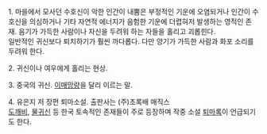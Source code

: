 1\. 마을에서 모사던 수호신이 악한 인간이 내뿜은 부정적인 기운에 오염되거나 인간이 수호신을 의심하거나 기타 자연적 에너지가 음험한 기운에
더렵혀저 발생하는 영적인 존재. 음기가 가득한 사람이나 자신을 두려워 하는 자들을 홀리고 괴롭힌다.  
일반적인 귀신보다 퇴치하기가 훨씬 까다롭다. 다만 양기가 가득한 사람과 화포 소리를 두려워 한다.

2\. 귀신이나 여우에게 홀리는 현상.  

3\. 중국의 귀신. [이매망량](%EC%9D%B4%EB%A7%A4%EB%A7%9D%EB%9F%89.md)을 달리 이르는 말.

4\. 유은지 저 장편 퇴마소설. 출판사는 (주)초록배 매직스  
[도깨비](%EB%8F%84%EA%B9%A8%EB%B9%84.md),
[물귀신](%EB%AC%BC%EA%B7%80%EC%8B%A0.md) 등 한국 토속적인 존재들이 주로 등장하며 작중 소설
[퇴마록](%ED%87%B4%EB%A7%88%EB%A1%9D.md)이 언급되기도 한다.

